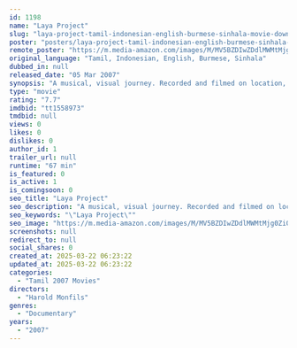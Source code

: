 ```yaml
---
id: 1198
name: "Laya Project"
slug: "laya-project-tamil-indonesian-english-burmese-sinhala-movie-download"
poster: "posters/laya-project-tamil-indonesian-english-burmese-sinhala-2007.jpg"
remote_poster: "https://m.media-amazon.com/images/M/MV5BZDIwZDdlMWMtMjg0Zi00N2YzLTlhZmUtMzlkMGY4NGI1ZTQyXkEyXkFqcGdeQXVyMTcyNjE4NDU@._V1_SX300.jpg"
original_language: "Tamil, Indonesian, English, Burmese, Sinhala"
dubbed_in: null
released_date: "05 Mar 2007"
synopsis: "A musical, visual journey. Recorded and filmed on location, it resurrects ancient and forgotten folk music from Sri Lanka, Thailand, Indonesia, Maldives, India and Myanmar. The experience is brought to life for a contemporary audi..."
type: "movie"
rating: "7.7"
imdbid: "tt1558973"
tmdbid: null
views: 0
likes: 0
dislikes: 0
author_id: 1
trailer_url: null
runtime: "67 min"
is_featured: 0
is_active: 1
is_comingsoon: 0
seo_title: "Laya Project"
seo_description: "A musical, visual journey. Recorded and filmed on location, it resurrects ancient and forgotten folk music from Sri Lanka, Thailand, Indonesia, Maldives, India and Myanmar. The experience is brought to life for a contemporary audi..."
seo_keywords: "\"Laya Project\""
seo_image: "https://m.media-amazon.com/images/M/MV5BZDIwZDdlMWMtMjg0Zi00N2YzLTlhZmUtMzlkMGY4NGI1ZTQyXkEyXkFqcGdeQXVyMTcyNjE4NDU@._V1_SX300.jpg"
screenshots: null
redirect_to: null
social_shares: 0
created_at: 2025-03-22 06:23:22
updated_at: 2025-03-22 06:23:22
categories:
  - "Tamil 2007 Movies"
directors:
  - "Harold Monfils"
genres:
  - "Documentary"
years:
  - "2007"
---
```

